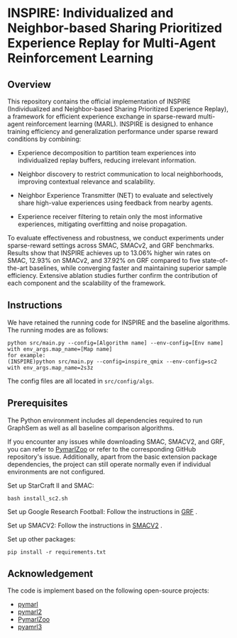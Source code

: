 # INSPIRE: Individualized and Neighbor-based Sharing Prioritized Experience Replay for Multi-Agent Reinforcement Learning

## Overview
This repository contains the official implementation of INSPIRE (Individualized and Neighbor-based Sharing Prioritized Experience Replay), a framework for efficient experience exchange in sparse-reward multi-agent reinforcement learning (MARL). INSPIRE is designed to enhance training efficiency and generalization performance under sparse reward conditions by combining:

- Experience decomposition to partition team experiences into individualized replay buffers, reducing irrelevant information.

- Neighbor discovery to restrict communication to local neighborhoods, improving contextual relevance and scalability.

- Neighbor Experience Transmitter (NET) to evaluate and selectively share high-value experiences using feedback from nearby agents.

- Experience receiver filtering to retain only the most informative experiences, mitigating overfitting and noise propagation.

To evaluate effectiveness and robustness, we conduct experiments under sparse-reward settings across SMAC, SMACv2, and GRF benchmarks. Results show that INSPIRE achieves up to 13.06% higher win rates on SMAC, 12.93% on SMACv2, and 37.92% on GRF compared to five state-of-the-art baselines, while converging faster and maintaining superior sample efficiency. Extensive ablation studies further confirm the contribution of each component and the scalability of the framework.

## Instructions

We have retained the running code for INSPIRE and the baseline algorithms. The running modes are as follows:

```shell
python src/main.py --config=[Algorithm name] --env-config=[Env name] with env_args.map_name=[Map name]
for example:
(INSPIRE)python src/main.py --config=inspire_qmix --env-config=sc2 with env_args.map_name=2s3z
```

The config files are all located in `src/config/algs`.

## Prerequisites
The Python environment includes all dependencies required to run GraphSem as well as all baseline comparison algorithms.

If you encounter any issues while downloading SMAC, SMACV2, and GRF, you can refer to [PymarlZoo](https://github.com/jnzhang233/PymarlZoo) or refer to the corresponding GitHub repository's issue. Additionally, apart from the basic extension package dependencies, the project can still operate normally even if individual environments are not configured.

Set up StarCraft II and SMAC:

```shell
bash install_sc2.sh
```

Set up Google Research Football: Follow the instructions in [GRF](https://github.com/google-research/football?tab=readme-ov-file#quick-start) .

Set up SMACV2: Follow the instructions in [SMACV2](https://github.com/oxwhirl/smacv2) .

Set up other packages:

```
pip install -r requirements.txt
```

## Acknowledgement

The code is implement based on the following open-source projects:

- [pymarl](https://github.com/oxwhirl/pymarl)
- [pymarl2](https://github.com/hijkzzz/pymarl2)
- [PymarlZoo](https://github.com/jnzhang233/PymarlZoo)
- [pyamrl3](https://github.com/tjuHaoXiaotian/pymarl3)








